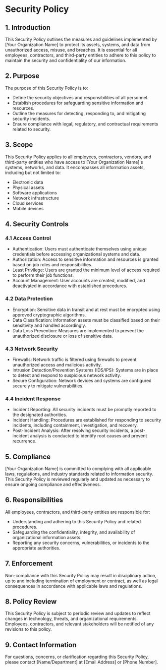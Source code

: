 # Security Policy

## 1. Introduction

This Security Policy outlines the measures and guidelines implemented by [Your Organization Name] to protect its assets, systems, and data from unauthorized access, misuse, and breaches. It is essential for all employees, contractors, and third-party entities to adhere to this policy to maintain the security and confidentiality of our information.

## 2. Purpose

The purpose of this Security Policy is to:

- Define the security objectives and responsibilities of all personnel.
- Establish procedures for safeguarding sensitive information and resources.
- Outline the measures for detecting, responding to, and mitigating security incidents.
- Ensure compliance with legal, regulatory, and contractual requirements related to security.

## 3. Scope

This Security Policy applies to all employees, contractors, vendors, and third-party entities who have access to [Your Organization Name]'s systems, networks, and data. It encompasses all information assets, including but not limited to:

- Electronic data
- Physical assets
- Software applications
- Network infrastructure
- Cloud services
- Mobile devices

## 4. Security Controls

### 4.1 Access Control

- Authentication: Users must authenticate themselves using unique credentials before accessing organizational systems and data.
- Authorization: Access to sensitive information and resources is granted based on job roles and responsibilities.
- Least Privilege: Users are granted the minimum level of access required to perform their job functions.
- Account Management: User accounts are created, modified, and deactivated in accordance with established procedures.

### 4.2 Data Protection

- Encryption: Sensitive data in transit and at rest must be encrypted using approved cryptographic algorithms.
- Data Classification: Information assets must be classified based on their sensitivity and handled accordingly.
- Data Loss Prevention: Measures are implemented to prevent the unauthorized disclosure or loss of sensitive data.

### 4.3 Network Security

- Firewalls: Network traffic is filtered using firewalls to prevent unauthorized access and malicious activity.
- Intrusion Detection/Prevention Systems (IDS/IPS): Systems are in place to detect and respond to suspicious network activity.
- Secure Configuration: Network devices and systems are configured securely to mitigate vulnerabilities.

### 4.4 Incident Response

- Incident Reporting: All security incidents must be promptly reported to the designated authorities.
- Incident Handling: Procedures are established for responding to security incidents, including containment, investigation, and recovery.
- Post-Incident Analysis: After resolving security incidents, a post-incident analysis is conducted to identify root causes and prevent recurrence.

## 5. Compliance

[Your Organization Name] is committed to complying with all applicable laws, regulations, and industry standards related to information security. This Security Policy is reviewed regularly and updated as necessary to ensure ongoing compliance and effectiveness.

## 6. Responsibilities

All employees, contractors, and third-party entities are responsible for:

- Understanding and adhering to this Security Policy and related procedures.
- Safeguarding the confidentiality, integrity, and availability of organizational information assets.
- Reporting any security concerns, vulnerabilities, or incidents to the appropriate authorities.

## 7. Enforcement

Non-compliance with this Security Policy may result in disciplinary action, up to and including termination of employment or contract, as well as legal consequences in accordance with applicable laws and regulations.

## 8. Policy Review

This Security Policy is subject to periodic review and updates to reflect changes in technology, threats, and organizational requirements. Employees, contractors, and relevant stakeholders will be notified of any revisions to this policy.

## 9. Contact Information

For questions, concerns, or clarification regarding this Security Policy, please contact [Name/Department] at [Email Address] or [Phone Number].
